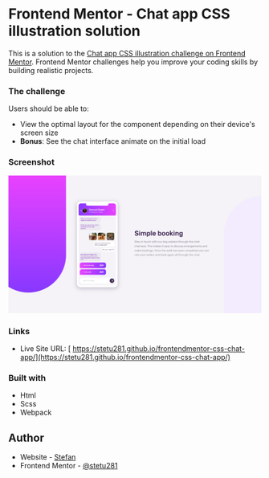 # Frontend Mentor - Chat app CSS illustration solution

This is a solution to the [Chat app CSS illustration challenge on Frontend Mentor](https://www.frontendmentor.io/challenges/chat-app-css-illustration-O5auMkFqY). Frontend Mentor challenges help you improve your coding skills by building realistic projects.

### The challenge

Users should be able to:

- View the optimal layout for the component depending on their device's screen size
- **Bonus**: See the chat interface animate on the initial load

### Screenshot

![Screenshot](./screenshot.png)

### Links

- Live Site URL: [ https://stetu281.github.io/frontendmentor-css-chat-app/](https://stetu281.github.io/frontendmentor-css-chat-app/)

### Built with

- Html
- Scss
- Webpack

## Author

- Website - [Stefan](https://www.stefanturner.ch)
- Frontend Mentor - [@stetu281](https://www.frontendmentor.io/profile/stetu281)
